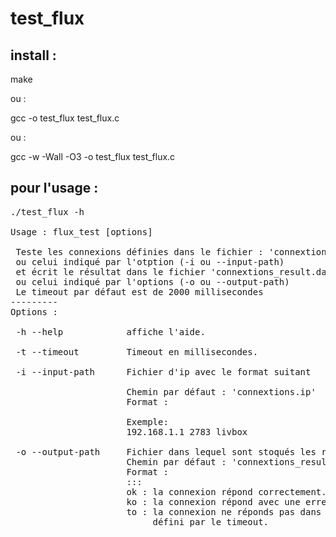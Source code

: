 # test_flux

install :
---------

make

ou :

gcc -o test_flux test_flux.c

ou :

gcc -w -Wall -O3 -o test_flux test_flux.c

pour l'usage :
----------------
<pre>
./test_flux -h

Usage : flux_test [options]                                              
                                                                         
 Teste les connexions définies dans le fichier : 'connextions.ip'
 ou celui indiqué par l'otption (-i ou --input-path)                     
 et écrit le résultat dans le fichier 'connextions_result.dat'
 ou celui indiqué par l'options (-o ou --output-path)                    
 Le timeout par défaut est de 2000 millisecondes
---------                                                                
Options :                                                                
                                                                         
 -h --help            affiche l'aide.                                    
                                                                         
 -t --timeout         Timeout en millisecondes.                          
                                                                         
 -i --input-path      Fichier d'ip avec le format suitant                
                                                                         
                      Chemin par défaut : 'connextions.ip'
                      Format :                                           
                       <ip> <no-port> <description>                      
                      Exemple:                                           
                      192.168.1.1 2783 livbox                            
                                                                         
 -o --output-path     Fichier dans lequel sont stoqués les résultats.    
                      Chemin par défaut : 'connextions_result.dat'
                      Format :                                           
                      <ip>:<port>:<description>:<ok|ko|to>               
                      ok : la connexion répond correctement.             
                      ko : la connexion répond avec une erreur.          
                      to : la connexion ne réponds pas dans le temps     
                           défini par le timeout.            
</pre>
